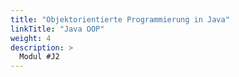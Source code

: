 ```yaml
---
title: "Objektorientierte Programmierung in Java"
linkTitle: "Java OOP"
weight: 4
description: >
  Modul #J2
---
```

